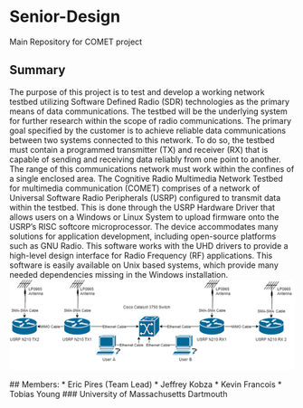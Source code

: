 # Senior-Design
Main Repository for COMET project
## Summary
The purpose of this project is to test and develop a working network testbed utilizing Software Defined Radio (SDR) technologies as the primary means of data communications. The testbed will be the underlying system for further research within the scope of radio communications. The primary goal specified by the customer is to achieve reliable data communications between two systems connected to this network. To do so, the testbed must contain a programmed transmitter (TX) and receiver (RX) that is capable of sending and receiving data reliably from one point to another. The range of this communications network must work within the confines of a single enclosed area. 
The Cognitive Radio Multimedia Network Testbed for multimedia communication (COMET) comprises of a network of Universal Software Radio Peripherals (USRP) configured to transmit data within the testbed. This is done through the USRP Hardware Driver that allows users on a Windows or Linux System to upload firmware onto the USRP’s RISC softcore microprocessor. The device accommodates many solutions for application development, including open-source platforms such as GNU Radio. This software works with the UHD drivers to provide a high-level design interface for Radio Frequency (RF) applications. This software is easily available on Unix based systems, which provide many needed dependencies missing in the Windows installation.
![Version 3.0](https://github.com/epires3/Senior-Design/blob/master/Network%20Diagram.png)
 <div style="align:center">
## Members:
* Eric Pires (Team Lead)
* Jeffrey Kobza
* Kevin Francois
* Tobias Young
### University of Massachusetts Dartmouth

